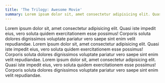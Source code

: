 ```yaml
---
title: 'The Trilogy: Awesome Movie'
summary: Lorem ipsum dolor sit, amet consectetur adipisicing elit. Quasi iste impedit
---
```


Lorem ipsum dolor sit, amet consectetur adipisicing elit. Quasi iste impedit eius, vero soluta
quidem exercitationem esse possimus! Corporis soluta dolores dignissimos voluptate pariatur vero
saepe sint enim velit repudiandae. Lorem ipsum dolor sit, amet consectetur adipisicing elit. Quasi
iste impedit eius, vero soluta quidem exercitationem esse possimus! Corporis soluta dolores
dignissimos voluptate pariatur vero saepe sint enim velit repudiandae. Lorem ipsum dolor sit, amet
consectetur adipisicing elit. Quasi iste impedit eius, vero soluta quidem exercitationem esse
possimus! Corporis soluta dolores dignissimos voluptate pariatur vero saepe sint enim velit
repudiandae.
